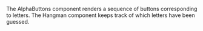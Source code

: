 The AlphaButtons component renders a sequence of buttons corresponding to letters.
The Hangman component keeps track of which letters have been guessed.
